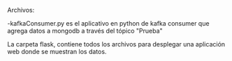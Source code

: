Archivos:

-kafkaConsumer.py es el aplicativo en python de kafka consumer que agrega datos a mongodb a través del tópico "Prueba"

La carpeta flask, contiene todos los archivos para desplegar una aplicación web donde se muestran los datos.